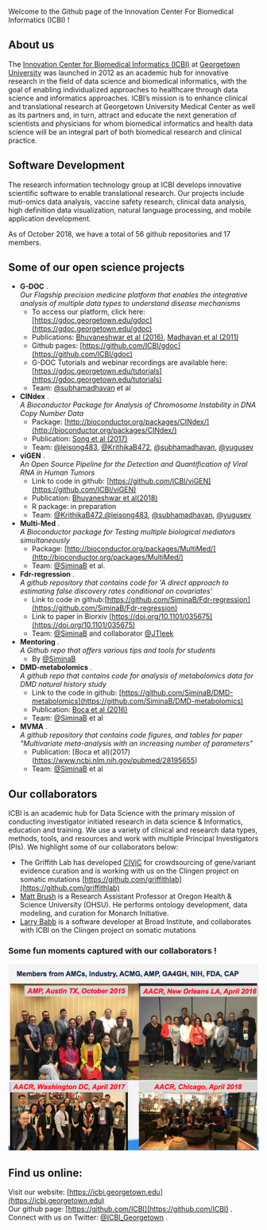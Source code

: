 
Welcome to the Github page of the Innovation Center For Biomedical Informatics (ICBI) !

## About us
The [Innovation Center for Biomedical Informatics (ICBI)](https://icbi.georgetown.edu) at [Georgetown University](https://lombardi.georgetown.edu/Biomedical-Informatics.html) was launched in 2012 as an academic hub for innovative research in the field of data science and biomedical informatics, with the goal of enabling individualized approaches to healthcare through data science and informatics approaches. ICBI’s mission is to enhance clinical and translational research at Georgetown University Medical Center as well as its partners and, in turn, attract and educate the next generation of scientists and physicians for whom biomedical informatics and health data science will be an integral part of both biomedical research and clinical practice. 

## Software Development
The research information technology group at ICBI develops innovative scientific software to enable translational research. Our projects include muti-omics data analysis, vaccine safety research, clinical data analysis, high definition data visualization, natural language processing, and mobile application development. 

As of October 2018, we have a total of 56 github repositories and 17 members. 

## Some of our open science projects
* **G-DOC** .  
*Our Flagship precision medicine platform that enables the integrative analysis of multiple data types to understand disease mechanisms* 
  * To access our platform, click here: [https://gdoc.georgetown.edu/gdoc](https://gdoc.georgetown.edu/gdoc)
  * Publications: [Bhuvaneshwar et al (2016)](https://www.ncbi.nlm.nih.gov/pubmed/27130330), [Madhavan et al (2011)](https://www.ncbi.nlm.nih.gov/pubmed/21969811)
  * Github pages: [https://github.com/ICBI/gdoc](https://github.com/ICBI/gdoc)
  * G-DOC Tutorials and webinar recordings are available here: [https://gdoc.georgetown.edu/tutorials](https://gdoc.georgetown.edu/tutorials)
  * Team: [@subhamadhavan](https://github.com/subhamadhavan) et al
* **CINdex** .  
  *A Bioconductor Package for Analysis of Chromosome Instability in DNA Copy Number Data* 
  * Package: [http://bioconductor.org/packages/CINdex/](http://bioconductor.org/packages/CINdex/)
  * Publication: [Song et al (2017)](https://www.ncbi.nlm.nih.gov/pubmed/29343938)
  * Team: [@leisong483](https://github.com/leisong483), [@KrithikaB472](https://github.com/KrithikaB472), [@subhamadhavan](https://github.com/subhamadhavan), [@yugusev](https://github.com/yugusev)
* **viGEN** .  
  *An Open Source Pipeline for the Detection and Quantification of Viral RNA in Human Tumors*
  * Link to code in github: [https://github.com/ICBI/viGEN](https://github.com/ICBI/viGEN)
  * Publication: [Bhuvaneshwar et al(2018)](https://www.ncbi.nlm.nih.gov/pubmed/29922260)
  * R package: in preparation
  * Team: [@KrithikaB472](https://github.com/KrithikaB472),[@leisong483](https://github.com/leisong483), [@subhamadhavan](https://github.com/subhamadhavan), [@yugusev](https://github.com/yugusev)
* **Multi-Med** .  
  *A Bioconductor package for Testing multiple biological mediators simultaneously*
  * Package: [http://bioconductor.org/packages/MultiMed/](http://bioconductor.org/packages/MultiMed/)
  * Team: [@SiminaB](https://github.com/SiminaB) et al.
* **Fdr-regression** .  
  *A github repository that contains code for 'A direct approach to estimating false discovery rates conditional on covariates'*
  * Link to code in github:[https://github.com/SiminaB/Fdr-regression](https://github.com/SiminaB/Fdr-regression)
  * Link to paper in Biorxiv [https://doi.org/10.1101/035675](https://doi.org/10.1101/035675)
  * Team: [@SiminaB](https://github.com/SiminaB) and collaborator [@JTleek](https://github.com/JTleek)
* **Mentoring** .  
  *A Github repo that offers various tips and tools for students*
  * By [@SiminaB](https://github.com/SiminaB)
* **DMD-metabolomics** .  
  *A github repo that contains code for analysis of metabolomics data for DMD natural history study*
  * Link to the code in github: [https://github.com/SiminaB/DMD-metabolomics](https://github.com/SiminaB/DMD-metabolomics)
  * Publication: [Boca et al (2016)](https://www.ncbi.nlm.nih.gov/pubmed/27082433)
  * Team: [@SiminaB](https://github.com/SiminaB) et al
* **MVMA** .  
  *A github repository that contains code figures, and tables for paper "Multivariate meta-analysis with an increasing number of parameters"*
  * Publication: [Boca et al)(2017)(https://www.ncbi.nlm.nih.gov/pubmed/28195655)
  * Team: [@SiminaB](https://github.com/SiminaB) et al

## Our collaborators
ICBI is an academic hub for Data Science with the primary mission of conducting investigator initiated research in data science & Informatics, education and training. We use a variety of clinical and research data types, methods, tools, and resources and work with multiple Principal Investigators (PIs). We highlight some of our collaborators below:

* The Griffith Lab has developed [CIViC](https://civicdb.org/home) for crowdsourcing of gene/variant evidence curation and is working with us on the Clingen project on somatic mutations [https://github.com/griffithlab](https://github.com/griffithlab)
* [Matt Brush](https://github.com/mbrush) is a Research Assistant Professor at Oregon Health & Science University (OHSU). He performs ontology development, data modeling, and curation for Monarch Initiative. 
* [Larry Babb](https://github.com/larrybabb) is a software developer at Broad Institute, and collaborates with ICBI on the Clingen project on somatic mutations 

### Some fun moments captured with our collaborators !
![Collaborators](https://github.com/ICBI/ICBI.github.io/blob/master/collab.png)

## Find us online:   
Visit our website: [https://icbi.georgetown.edu](https://icbi.georgetown.edu)   
Our github page: [https://github.com/ICBI](https://github.com/ICBI) .  
Connect with us on Twitter: [@ICBI_Georgetown](https://twitter.com/ICBI_Georgetown) . 
